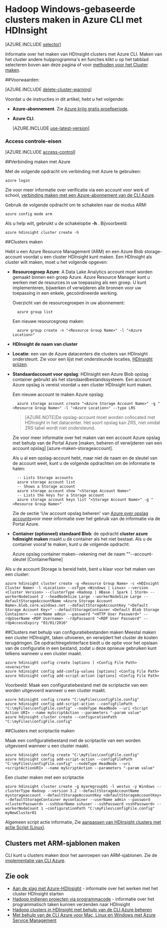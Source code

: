 <properties
   pageTitle="Hadoop Windows-gebaseerde clusters maken in Azure CLI met HDInsight"
    description="Informatie over het maken van clusters voor Azure HDInsight met behulp van de CLI Azure."
   services="hdinsight"
   documentationCenter=""
   tags="azure-portal"
   authors="mumian"
   manager="jhubbard"
   editor="cgronlun"/>

<tags
   ms.service="hdinsight"
   ms.devlang="na"
   ms.topic="article"
   ms.tgt_pltfrm="na"
   ms.workload="big-data"
   ms.date="09/02/2016"
   ms.author="jgao"/>

# <a name="create-windows-based-hadoop-clusters-in-hdinsight-using-azure-cli"></a>Hadoop Windows-gebaseerde clusters maken in Azure CLI met HDInsight

[AZURE.INCLUDE [selector](../../includes/hdinsight-selector-create-clusters.md)]

Informatie over het maken van HDInsight clusters met Azure CLI. Maken van het cluster andere hulpprogramma's en functies klikt u op het tabblad selecteren boven aan deze pagina of voor [methoden voor het Cluster maken](hdinsight-provision-clusters.md#cluster-creation-methods).

##<a name="prerequisites"></a>Voorwaarden:

[AZURE.INCLUDE [delete-cluster-warning](../../includes/hdinsight-delete-cluster-warning.md)]


Voordat u de instructies in dit artikel, hebt u het volgende:

- **Azure-abonnement**. Zie [Azure krijg gratis proefperiode](https://azure.microsoft.com/documentation/videos/get-azure-free-trial-for-testing-hadoop-in-hdinsight/).
- **Azure CLI**.

    [AZURE.INCLUDE [use-latest-version](../../includes/hdinsight-use-latest-cli.md)] 

### <a name="access-control-requirements"></a>Access controle-eisen

[AZURE.INCLUDE [access-control](../../includes/hdinsight-access-control-requirements.md)]

##<a name="connect-to-azure"></a>Verbinding maken met Azure

Met de volgende opdracht om verbinding met Azure te gebruiken:

    azure login

Zie voor meer informatie over verificatie via een account voor werk of school, [verbinding maken met een Azure-abonnement van de CLI Azure](../xplat-cli-connect.md).

Gebruik de volgende opdracht om te schakelen naar de modus ARM:

    azure config mode arm

Als u help wilt, gebruikt u de schakeloptie **-h** .  Bijvoorbeeld:

    azure hdinsight cluster create -h

##<a name="create-clusters"></a>Clusters maken

Hebt u een Azure Resource Management (ARM) en een Azure Blob storage-account voordat u een cluster HDInsight kunt maken. Een HDInsight als cluster wilt maken, moet u het volgende opgeven:

- **Resourcegroep Azure**: A Data Lake Analytics account moet worden gemaakt binnen een groep Azure. Azure Resource Manager kunt u werken met de resources in uw toepassing als een groep. U kunt implementeren, bijwerken of verwijderen alle bronnen voor uw toepassing in een enkele, gecoördineerde werking.

    Overzicht van de resourcegroepen in uw abonnement:

        azure group list

    Een nieuwe resourcegroep maken:

        azure group create -n "<Resource Group Name>" -l "<Azure Location>"

- **HDInsight de naam van cluster**

- **Locatie**: een van de Azure datacenters die clusters van HDInsight ondersteunt. Zie voor een lijst met ondersteunde locaties, [HDInsight prijzen](https://azure.microsoft.com/pricing/details/hdinsight/).

- **Standaardaccount voor opslag**: HDInsight een Azure Blob opslag container gebruikt als het standaardbestandssysteem. Een account Azure opslag is vereist voordat u een cluster HDInsight kunt maken.

    Een nieuwe account te maken Azure opslag:

        azure storage account create "<Azure Storage Account Name>" -g "<Resource Group Name>" -l "<Azure Location>" --type LRS

    > [AZURE.NOTE]De opslag-account moet worden collocated met HDInsight in het datacenter.
    > Het soort opslag kan ZRS, niet omdat ZRS tabel wordt niet ondersteund.

    Zie voor meer informatie over het maken van een account Azure opslag met behulp van de Portal Azure [maken, beheren of verwijderen van een account opslag] [azure-maken-storageaccount].

    Als u al een opslag-account hebt, maar niet de naam en de sleutel van de account weet, kunt u de volgende opdrachten om de informatie te halen:

        -- Lists Storage accounts
        azure storage account list
        -- Shows a Storage account
        azure storage account show "<Storage Account Name>"
        -- Lists the keys for a Storage account
        azure storage account keys list "<Storage Account Name>" -g "<Resource Group Name>"

    Zie de sectie 'Uw account opslag beheren' van [Azure over opslag accounts](../storage/storage-create-storage-account#manage-your-storage-account)voor meer informatie over het gebruik van de informatie via de Portal Azure.

- **Container (optioneel) standaard Blob**: de opdracht **cluster azure hdinsight maken** maakt u de container als het niet bestaat. Als u de container vooraf te maken, kunt u de volgende opdracht:

    Azure opslag container maken--rekening met de naam "<Storage Account Name>"--account-sleutel <Storage Account Key> [ContainerName]

Als u de account Storage is bereid hebt, bent u klaar voor het maken van een cluster:


    azure hdinsight cluster create -g <Resource Group Name> -c <HDInsight Cluster Name> -l <Location> --osType <Windows | Linux> --version <Cluster Version> --clusterType <Hadoop | HBase | Spark | Storm> --workerNodeCount 2 --headNodeSize Large --workerNodeSize Large --defaultStorageAccountName <Azure Storage Account Name>.blob.core.windows.net --defaultStorageAccountKey "<Default Storage Account Key>" --defaultStorageContainer <Default Blob Storage Container> --userName admin --password "<HTTP User Password>" --rdpUserName <RDP Username> --rdpPassword "<RDP User Password" --rdpAccessExpiry "03/01/2016"


##<a name="create-clusters-using-configuration-files"></a>Clusters met behulp van configuratiebestanden maken
Meestal maken een cluster HDInsight, taken uitvoeren, en verwijdert het cluster de kosten terugdringen. De opdrachtregelinterface biedt u de optie voor het opslaan van de configuratie in een bestand, zodat u deze opnieuw gebruiken kunt telkens wanneer u een cluster maakt.  

    azure hdinsight config create [options ] <Config File Path> <overwirte>
    azure hdinsight config add-config-values [options] <Config File Path>
    azure hdinsight config add-script-action [options] <Config File Path>

Voorbeeld: Maak een configuratiebestand met de scriptactie van een worden uitgevoerd wanneer u een cluster maakt.

    azure hdinsight config create "C:\myFiles\configFile.config"
    azure hdinsight config add-script-action --configFilePath "C:\myFiles\configFile.config" --nodeType HeadNode --uri <Script Action URI> --name myScriptAction --parameters "-param value"
    azure hdinsight cluster create --configurationPath "C:\myFiles\configFile.config"

##<a name="create-clusters-with-script-action"></a>Clusters met scriptactie maken

Maak een configuratiebestand met de scriptactie van een worden uitgevoerd wanneer u een cluster maakt.

    azure hdinsight config create "C:\myFiles\configFile.config"
    azure hdinsight config add-script-action --configFilePath "C:\myFiles\configFile.config" --nodeType HeadNode --uri <scriptActionURI> --name myScriptAction --parameters "-param value"

Een cluster maken met een scriptactie

    azure hdinsight cluster create -g myarmgroup01 -l westus -y Windows --clusterType Hadoop --version 3.2 --defaultStorageAccountName mystorageaccount --defaultStorageAccountKey <defaultStorageAccountKey> --defaultStorageContainer mycontainer --userName admin --password <clusterPassword> --sshUserName sshuser --sshPassword <sshPassword> --workerNodeCount 1 –configurationPath "C:\myFiles\configFile.config" myNewCluster01


Algemeen script actie informatie, Zie [aanpassen van HDInsight clusters met actie Script (Linux)](hdinsight-hadoop-customize-cluster.md).


## <a name="create-clusters-using-arm-templates"></a>Clusters met ARM-sjablonen maken

CLI kunt u clusters maken door het aanroepen van ARM-sjablonen. Zie de [implementatie van CLI Azure](hdinsight-hadoop-create-windows-clusters-arm-templates.md#deploy-with-azure-cli).

## <a name="see-also"></a>Zie ook

- [Aan de slag met Azure-HDInsight](hdinsight-hadoop-linux-tutorial-get-started.md) - informatie over het werken met het cluster HDInsight starten
- [Hadoop indienen projecten via programmacode](hdinsight-submit-hadoop-jobs-programmatically.md) - informatie over het programmatisch taken kunnen verzenden naar HDInsight
- [Hadoop clusters in HDInsight met behulp van de CLI Azure beheren](hdinsight-administer-use-command-line.md)
- [Met behulp van de CLI Azure voor Mac, Linux en Windows met Azure Service Management](../virtual-machines-command-line-tools.md)
